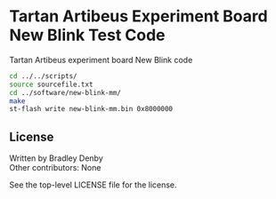 # Tartan Artibeus Experiment Board New Blink Test Code

Tartan Artibeus experiment board New Blink code

```bash
cd ../../scripts/
source sourcefile.txt
cd ../software/new-blink-mm/
make
st-flash write new-blink-mm.bin 0x8000000
```

## License

Written by Bradley Denby  
Other contributors: None

See the top-level LICENSE file for the license.
